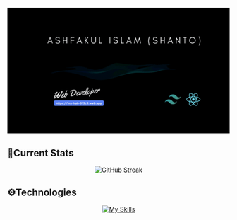 [![Cover](/assets/cover.gif "Cover")](https://my-hub-513c3.web.app/)

## 🚀Current Stats

<div align="center">

[![GitHub Streak](https://github-readme-streak-stats.herokuapp.com?user=juixer&theme=gotham&card_width=500)](https://git.io/streak-stats)

</div>

## ⚙Technologies

<div align="center">

[![My Skills](https://skillicons.dev/icons?i=js,html,css,react,firebase,tailwind,nodejs,expressjs,mongodb)](https://skillicons.dev)

</div>
